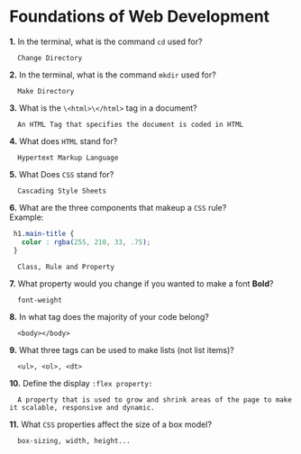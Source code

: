 # Foundations of Web Development

**1.** In the terminal, what is the command `cd` used for?
<!-- enter you answer in the space below -->
```
  Change Directory
```

**2.** In the terminal, what is the command `mkdir` used for?
<!-- enter you answer in the space below -->
```
  Make Directory  
```

**3.** What is the `\<html>\</html>` tag in a document?
<!-- enter you answer in the space below -->
```
  An HTML Tag that specifies the document is coded in HTML
```

**4.** What does `HTML` stand for?
<!-- enter you answer in the space below -->
```
  Hypertext Markup Language
```

**5.** What Does `CSS` stand for?
<!-- enter you answer in the space below -->
```
  Cascading Style Sheets
```

**6.** What are the three components that makeup a `CSS` rule? <br> Example:
```css
 h1.main-title {
   color : rgba(255, 210, 33, .75);
 }
```
<!-- enter you answer in the space below -->
```
  Class, Rule and Property
```

**7.** What property would you change if you wanted to make a font **Bold**?
<!-- enter you answer in the space below -->
```
  font-weight
```

**8.** In what tag does the majority of your code belong?
<!-- enter you answer in the space below -->
```
  <body></body>
```

**9.** What three tags can be used to make lists (not list items)?
<!-- enter you answer in the space below -->
```
  <ul>, <ol>, <dt>
```

**10.** Define the display `:flex property:`
<!-- enter you answer in the space below -->
```
  A property that is used to grow and shrink areas of the page to make it scalable, responsive and dynamic.
```

**11.** What `CSS` properties affect the size of a box model?
<!-- enter you answer in the space below -->
```
  box-sizing, width, height...
```
